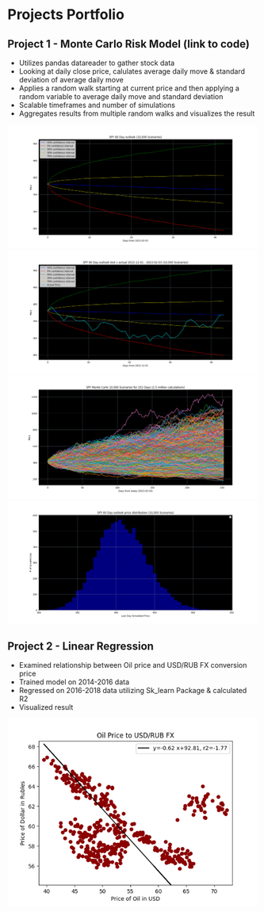 # Projects Portfolio

## Project 1 - Monte Carlo Risk Model (link to code)
- Utilizes pandas datareader to gather stock data 
- Looking at daily close price, calulates average daily move & standard deviation of average daily move
- Applies a random walk starting at current price and then applying a random variable to average daily move and standard deviation
- Scalable timeframes and number of simulations 
- Aggregates results from multiple random walks and visualizes the result 

![](https://github.com/sjfollett/portfolio/blob/main/images/Spy%2060%20Day%20Outlook.png?raw=true)
![](https://github.com/sjfollett/portfolio/blob/main/images/Spy%20Outlook%20v%20Actual.png?raw=true)
![](https://github.com/sjfollett/portfolio/blob/main/images/Spy%20Monte%20Carlo%201.png?raw=true)
![](https://github.com/sjfollett/portfolio/blob/main/images/Spy%20Histogram.png?raw=true)

## Project 2 - Linear Regression 
- Examined relationship between Oil price and USD/RUB FX conversion price
- Trained model on 2014-2016 data 
- Regressed on 2016-2018 data utilizing Sk_learn Package & calculated R2 
- Visualized result

![](https://github.com/sjfollett/portfolio/blob/main/images/Oil%20to%20Rubles.png?raw=true)
